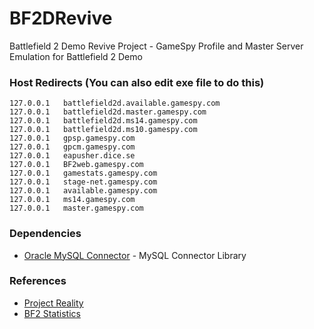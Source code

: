 # BF2DRevive
Battlefield 2 Demo Revive Project - GameSpy Profile and Master Server Emulation for Battlefield 2 Demo

### Host Redirects (You can also edit exe file to do this)
	127.0.0.1	battlefield2d.available.gamespy.com
	127.0.0.1	battlefield2d.master.gamespy.com
	127.0.0.1	battlefield2d.ms14.gamespy.com
	127.0.0.1	battlefield2d.ms10.gamespy.com
	127.0.0.1	gpsp.gamespy.com
	127.0.0.1	gpcm.gamespy.com
	127.0.0.1	eapusher.dice.se
	127.0.0.1	BF2web.gamespy.com
	127.0.0.1	gamestats.gamespy.com
	127.0.0.1	stage-net.gamespy.com
	127.0.0.1	available.gamespy.com
	127.0.0.1	ms14.gamespy.com
	127.0.0.1	master.gamespy.com

### Dependencies
* [Oracle MySQL Connector](https://dev.mysql.com/downloads/connector/python/) - MySQL Connector Library

### References
* [Project Reality](https://github.com/realitymod/PRMasterServer/blob/master/) 
* [BF2 Statistics](https://github.com/BF2Statistics/ControlCenter/tree/master/) 

